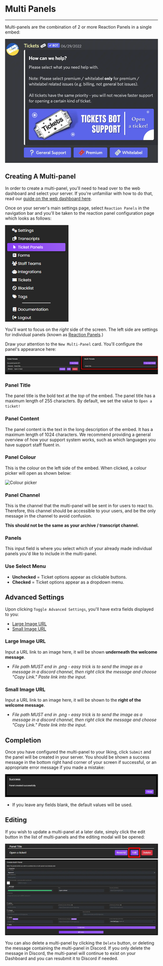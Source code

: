 # Multi Panels
***

Multi-panels are the combination of 2 or more Reaction Panels in a single embed:

![Multipanel example](../img/multipanel_example.webp)

## Creating A Multi-panel
In order to create a multi-panel, you'll need to head over to the web dashboard and select your server. If you're unfamiliar with how to do that, read our [guide on the web dashboard here](../setup/dashboard.md).

Once on your server's main settings page, select `Reaction Panels` in the navigation bar and you'll be taken to the reaction panel configuration page which looks as follows:

![Reaction panel page](../img/panels_navbar.webp)

You'll want to focus on the *right* side of the screen. The left side are settings for individual panels (known as [Reaction Panels](../dashboard/reaction-panels.md).)

Draw your attention to the `New Multi-Panel` card. You'll configure the panel's appearance here:

![Multipanel card](../img/multipanel_card.webp)

### Panel Title
The panel title is the bold text at the *top* of the embed. The panel title has a maximum length of 255 characters. By default, we set the value to `Open a ticket!`

### Panel Content
The panel content is the text in the long description of the embed. It has a maximum length of 1024 characters. We recommend providing a general overview of how your support system works, such as which languages you have support staff fluent in.

### Panel Colour
This is the colour on the left side of the embed. When clicked, a colour picker will open as shown below:

![Colour picker](../img/colour_picker.webp)

### Panel Channel
This is the channel that the multi-panel will be sent in for users to react to. Therefore, this channel should be accessible to your users, and be the only message in the channel to avoid confusion.

**This should not be the same as your archive / transcript channel.**

### Panels
This input field is where you select which of your already made individual panels you'd like to include in the multi-panel.

### Use Select Menu
- **Unchecked** = Ticket options appear as clickable buttons. 
- **Checked** = Ticket options appear as a dropdown menu.

## Advanced Settings
Upon clicking `Toggle Advanced Settings`, you'll have extra fields displayed to you:
- [Large Image URL](#large-image-url)
- [Small Image URL](#small-image-url)

### Large Image URL
Input a URL link to an image here, it will be shown **underneath the welcome message**.  
- *File path MUST end in .png - easy trick is to send the image as a message in a discord channel, then right click the message and choose "Copy Link." Paste link into the input.*

### Small Image URL
Input a URL link to an image here, it will be shown to the **right of the welcome message**.  
- *File path MUST end in .png - easy trick is to send the image as a message in a discord channel, then right click the message and choose "Copy Link." Paste link into the input.*

## Completion
Once you have configured the multi-panel to your liking, click `Submit` and the panel will be created in your server. You should be shown a success message in the bottom right hand corner of your screen if successful, or an appropriate error message if you made a mistake:

![Success](../img/panel_success.webp)

- If you leave any fields blank, the default values will be used.

## Editing
If you wish to update a multi-panel at a later date, simply click the edit button in the list of multi-panels and the editing modal will be opened:

![Multipanel edit](../img/multipanel_edit.webp)
![Multipanel edit modal](../img/multipanel_edit_modal.webp)

You can also delete a multi-panel by clicking the `Delete` button, or deleting the message containing the multi-panel in Discord. If you only delete the message in Discord, the multi-panel will continue to exist on your Dashboard and you can resubmit it to Discord if needed.
